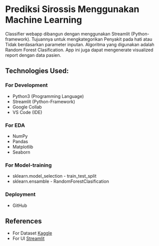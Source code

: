 # **Prediksi Sirossis Menggunakan Machine Learning**

Classifier webapp dibangun dengan menggunakan Streamlit (Python-framework). Tujuannya untuk mengkategorikan Penyakit pada hati atau Tidak berdasarkan parameter inputan. Algoritma yang digunakan adalah Random Forest Clasification. App ini juga dapat mengenerate visualized report dengan data pasien.


## **Technologies Used:**

### For Development
* Python3 (Programming Language)
* Streamlit (Python-Framework)
* Google Collab
* VS Code (IDE)

### For EDA
* NumPy
* Pandas
* Matplotlib
* Seaborn

### For Model-training
* sklearn.model_selection - train_test_split
* sklearn.ensamble - RandomForestClasification


### Deployment
* GitHub

## References
* For Dataset [Kaggle](https://www.kaggle.com/uciml/pima-indians-diabetes-database)
* For UI [Streamlit](https://streamlit.io/)
